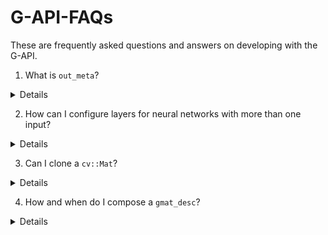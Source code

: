 # G-API-FAQs
These are frequently asked questions and answers on developing with the G-API.


1. What is `out_meta`?
<details> 
Q: What is up with the boilerplate code we have to write in the G-API op and how does it fit into the big picture? 
<br><br>
A: You'll find helpful information in the [G-API Kernel API Doc](https://docs.opencv.org/4.5.2/d0/d25/gapi_kernel_api.html). The **Extra information** section contains additional insights.
</details>

2. How can I configure layers for neural networks with more than one input?
<details>
Q: What happens if my neural network has more than one input? How do I configure the input layers so that I tell it which layer gets which input?
<br><br>
A: This behavior hasn't been documented yet, but samples provided to MSFT illustrate those cases.
The doxygen documentation for those is under review here: https://github.com/opencv/opencv/pull/20112/files
</details>

3. Can I clone a `cv::Mat`?
<details>
Q: Why can't I clone a `cv::Mat` into an output of a kernel instead of having to copyTo one from an input? I get a message about the kernel resizing a `Mat` but the error message is not helpful.
<br><br>
A: That’s valid feedback, thank you. Generally we don’t have any programming guides for our backends’ extensions API – no rules for this are documented yet.
In this case, code reallocated an output buffer provided by the framework – and the framework complained about it.
G-API manages internal buffers automatically so if a reallocation like this happens, it means that either;
  - A) the kernel was written incorrectly, or 
  - B) the internal contract is broken.
</details>

4. How and when do I compose a `gmat_desc`?
<details>
Q: How do I compose a `gmat_desc` and when do I need to?
<br><br>
A: See the [GMatDesc Struct Reference](https://docs.opencv.org/4.5.2/d0/d82/structcv_1_1GMatDesc.html).  
Also see the **Extra Information section of the [G-API Kernel API Doc](https://docs.opencv.org/4.5.2/d0/d25/gapi_kernel_api.html). The **Extra information** section contains additional insights.
<br>
The API and code examples are still under development and we hope to add additional information in the future, as resources allow.
</details>
